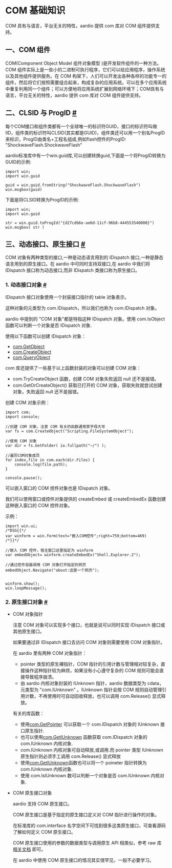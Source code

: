 # COM 基础知识

COM 具有与语言，平台无关的特性，aardio 提供 com 库对 COM 组件提供支持。

## 一、COM 组件

COM(Component Object Model 组件对象模型 )是开发软件组件的一种方法。COM 组件实际上是一些小的二进制可执行程序，它们可以给应用程序，操作系统以及其他组件提供服务。在 COM 构架下，人们可以开发出各种各样的功能专一的组件，然后将它们按照需要组合起来，构成复杂的应用系统。可以在多个应用系统中重复利用同一个组件；可以方便地将应用系统扩展到网络环境下；COM具有与语言，平台无关的特性，aardio 提供 com 库对 COM 组件提供支持。

## 二、CLSID 与 ProgID <a id="id" href="#id">&#x23;</a>


每个COM接口和组件类都有一个全球唯一的标识符GUID，接口的标识符叫做IID，组件类的标识符叫CLSID(其实都是GUID)，组件类还可以用一个别名ProgID来标识，ProgID由类名+工程名组成,例如flash控件的ProgID: "ShockwaveFlash.ShockwaveFlash"

aardio标准库中有一个win.guid库,可以创建转换guid,下面是一个将ProgID转换为GUID的示例:

  
```aardio
import win;
import win.guid

guid = win.guid.fromString("ShockwaveFlash.ShockwaveFlash")
win.msgbox(guid)
```  

下面是将CLSID转换为ProgID的示例:

  
```aardio
import win;
import win.guid 

str = win.guid.toProgId("{d27cdb6e-ae6d-11cf-96b8-444553540000}") 
win.msgbox( str )
```  

## 三、动态接口、原生接口 <a id="interface" href="#interface">&#x23;</a>


COM 对象有两种类型的接口,一种是动态语言用到的 IDispatch 接口,一种是静态语言用到的原生接口。在 aardio 中可同时支持双接口,在 aardio 中我们将 IDispatch 接口称为动态接口,而非 IDispatch 类接口称为原生接口。

### 1. 动态接口对象 <a id="IDispatch" href="#IDispatch">&#x23;</a>

IDispatch 接口对象使用一个封装接口指针的 table 对象表示。

这种对象的元类型为 com.IDispatch，所以我们也称为 com.IDispatch 对象。

aardio 中提到的 "COM 对象"都是特指这种 IDispatch 对象。使用 com.IsObject 函数可以判断一个对象是否 IDispatch 对象.  

使用以下函数可以创建 IDispatch 对象：

- [com.GetObject](com.md#CreateObject) 
- [com.CreateObject](com.md#GetObject) 
- [com.QueryObject](com.md#QueryObject) 

com 库还提供了一些基于以上函数封装的对象可以创建 COM 对象：

- com.TryCreateObject 函数，创建 COM 对象失败返回 null 还不是报错。
- com.GetOrCreateObject() 获取已打开的 COM 对象，获取失败就尝试创建对象，失败返回 null 还不是报错。

创建 COM 对象示例：

```aardio 
import com;
import console;

//创建 COM 对象，注意 COM 有关的函数通常首字母大写
var fs = com.CreateObject("Scripting.FileSystemObject");

//使用 COM 对象
var dir = fs.GetFolder( io.fullpath("~/") ); 

//遍历COM对象成员
for index,file in com.each(dir.Files) {
    console.log(file.path);
}

console.pause();
```

可以嵌入窗口的 COM 控件对象也是  IDispatch 对象。

我们可以使用窗口或控件对象提供的 createEmbed 或 createEmbedEx 函数创建这种嵌入窗口的 COM 控件对象。

示例：

```aardio
import win.ui;
/*DSG{{*/
var winform = win.form(text="嵌入COM控件";right=759;bottom=469)
/*}}*/

//嵌入 COM 控件，宿主窗口这里指定为 winform
var embedObject= winform.createEmbedEx("Shell.Explorer.2"); 

//通过控件容器调用 COM 对象打开指定的网页
embedObject.Navigate("about:这是一个网页");


winform.show();
win.loopMessage();
```
  
### 2. 原生接口对象 <a id="IUnknown" href="#IUnknown">&#x23;</a>


- COM 对象指针

  注意 COM 对象可以实现多个接口，也就是说可以同时实现 IDispatch 接口或其他原生接口。

  如果要通过非 IDispatch 接口去访问 COM 对象则需要使用 COM 对象指针。

  在 aardio 里有两种 COM 对象指针：
  * pointer 类型的原生裸指针，COM 指针的引用计数与管理相对较复杂，直接操作这种指针较为麻烦，如果没有小心遵守复杂的 COM 规则可能会直接导致程序崩溃。
  * 由 aardio 内核对象封装的 IUnknown 指针，aardio 数据类型为 cdata，元类型为 "com.IUnknown" 。IUnknown 指针会按 COM 规则自动管理引用计数，不再使用时可自动回收释放，也可以调用  com.Release() 显式释放。 

  有关的库函数：
  * 使用[com.GetPointer](com.md#topointer) 可以获取一个 com.IDispatch 对象的 IUnknown 接口原生指针.  
  * 也可以使用[com.GetIUnknown](com.md#GetIUnknown) 函数获取 com.IDispatch 对象的 com.IUnknown 内核对象.  
  * com.IUnknown 内核对象可自动释放,或调用.而 pointer 类型 IUnknown 原生指针则必须手工调用 com.Release() 显式释放  
  * 使用[com.GetIUnknown](com.md#GetIUnknown)函数也可以将一个 poineter 指针转换为com.IUnknown 内核对象.  
  * 使用 com.IsIUnknown 数可以判断一个对象是否 com.IUnknown 内核对象.

- COM 原生接口对象

  aardio 支持 COM 原生接口。

  COM 原生接口是基于指定的原生接口定义对 COM 指针进行操作的对象。

  在标准库的 com.interface 名字空间下可找到很多这类原生接口，可查看源码了解如何定义 COM 原生接口。
  
  COM 原生接口使用的参数的数据类型与调用原生 API 相类似，参考 raw 库 [相关文档](../raw/datatype.md) 即可。

  在 aardio 中使用 COM 原生接口的情况其实很罕见，一般不必要学习。
  


